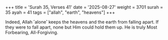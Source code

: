 +++
title = 'Surah 35, Verses 41'
date = '2025-08-27'
weight = 3701
surah = 35
ayah = 41
tags = ["allah", "earth", "heavens"]
+++

Indeed, Allah ˹alone˺ keeps the heavens and the earth from falling apart. If they were to fall apart, none but Him could hold them up. He is truly Most Forbearing, All-Forgiving.
